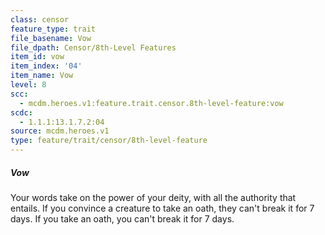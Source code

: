 ```yaml
---
class: censor
feature_type: trait
file_basename: Vow
file_dpath: Censor/8th-Level Features
item_id: vow
item_index: '04'
item_name: Vow
level: 8
scc:
  - mcdm.heroes.v1:feature.trait.censor.8th-level-feature:vow
scdc:
  - 1.1.1:13.1.7.2:04
source: mcdm.heroes.v1
type: feature/trait/censor/8th-level-feature
---
```


##### Vow

Your words take on the power of your deity, with all the authority that entails. If you convince a creature to take an oath, they can't break it for 7 days. If you take an oath, you can't break it for 7 days.
